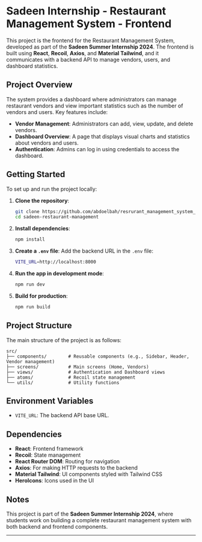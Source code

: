 

# Sadeen Internship - Restaurant Management System - Frontend

This project is the frontend for the Restaurant Management System, developed as part of the **Sadeen Summer Internship 2024**. The frontend is built using **React**, **Recoil**, **Axios**, and **Material Tailwind**, and it communicates with a backend API to manage vendors, users, and dashboard statistics.

## Project Overview

The system provides a dashboard where administrators can manage restaurant vendors and view important statistics such as the number of vendors and users. Key features include:

- **Vendor Management**: Administrators can add, view, update, and delete vendors.
- **Dashboard Overview**: A page that displays visual charts and statistics about vendors and users.
- **Authentication**: Admins can log in using credentials to access the dashboard.

## Getting Started

To set up and run the project locally:

1. **Clone the repository**:
   ```bash
   git clone https://github.com/abdoelbah/resrurant_management_system_frontend.git
   cd sadeen-restaurant-management
   ```

2. **Install dependencies**:
   ```bash
   npm install
   ```

3. **Create a `.env` file**:
   Add the backend URL in the `.env` file:
   ```bash
   VITE_URL=http://localhost:8000
   ```

4. **Run the app in development mode**:
   ```bash
   npm run dev
   ```

5. **Build for production**:
   ```bash
   npm run build
   ```

## Project Structure

The main structure of the project is as follows:
```
src/
├── components/        # Reusable components (e.g., Sidebar, Header, Vendor management)
├── screens/           # Main screens (Home, Vendors)
├── views/             # Authentication and Dashboard views
├── atoms/             # Recoil state management
└── utils/             # Utility functions
```

## Environment Variables

- `VITE_URL`: The backend API base URL.

## Dependencies

- **React**: Frontend framework
- **Recoil**: State management
- **React Router DOM**: Routing for navigation
- **Axios**: For making HTTP requests to the backend
- **Material Tailwind**: UI components styled with Tailwind CSS
- **HeroIcons**: Icons used in the UI

## Notes

This project is part of the **Sadeen Summer Internship 2024**, where students work on building a complete restaurant management system with both backend and frontend components.

---
